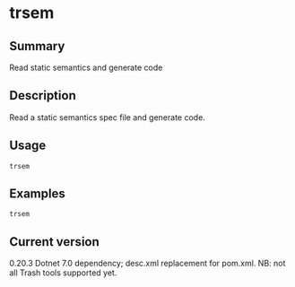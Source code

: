 # trsem

## Summary

Read static semantics and generate code

## Description

Read a static semantics spec file and generate code.

## Usage

    trsem

## Examples

    trsem

## Current version

0.20.3 Dotnet 7.0 dependency; desc.xml replacement for pom.xml. NB: not all Trash tools supported yet.
